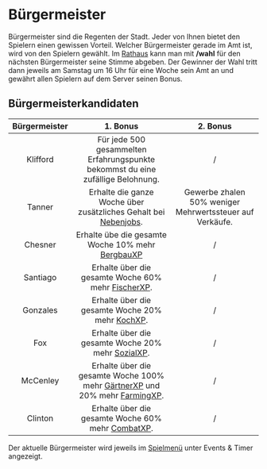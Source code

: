 # Bürgermeister 

Bürgermeister sind die Regenten der Stadt. Jeder von Ihnen bietet den Spielern einen gewissen Vorteil. 
Welcher Bürgermeister gerade im Amt ist, wird von den Spielern gewählt. 
Im [Rathaus](../../pages/gebäude/rathaus.md) kann man mit **/wahl** für den nächsten Bürgermeister seine Stimme abgeben. 
Der Gewinner der Wahl tritt dann jeweils am Samstag um 16 Uhr für eine Woche sein Amt an und gewährt allen Spielern auf dem Server seinen Bonus.

## Bürgermeisterkandidaten
| Bürgermeister | 1. Bonus | 2. Bonus |
|:-:|:-:|:-:|
| Klifford | Für jede 500 gesammelten Erfahrungspunkte bekommst du eine zufällige Belohnung. | / |
| Tanner | Erhalte die ganze Woche über zusätzliches Gehalt bei [Nebenjobs](../../pages/nebenjobs/nebenjobs.md). | Gewerbe zhalen 50% weniger Mehrwertssteuer auf Verkäufe. |
| Chesner | Erhalte übe die gesamte Woche 10% mehr [BergbauXP](../../pages/skills/bergbau.md) | / |
| Santiago | Erhalte über die gesamte Woche 60% mehr [FischerXP](../../pages/skills/fischer.md). | / |
| Gonzales | Erhalte über die gesamte Woche 20% mehr [KochXP](../../pages/skills/kochen.md). | / |
| Fox | Erhalte über die gesamte Woche 20% mehr [SozialXP](../../pages/skills/social.md). | / |
| McCenley | Erhalte über die gesamte Woche 100% mehr [GärtnerXP](../../pages/skills/gärtner.md) und 20% mehr [FarmingXP](../../pages/skills/farming.md). | / |
| Clinton | Erhalte über die gesamte Woche 60% mehr [CombatXP](../../pages/skills/combat.md). | / |

Der aktuelle Bürgermeister wird jeweils im [Spielmenü](../../pages/allgemein/spielmenü.md) unter Events & Timer angezeigt.
